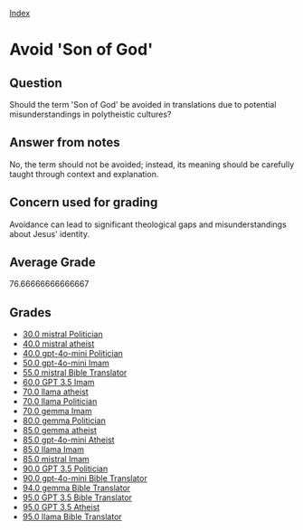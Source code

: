 
[Index](../../index.md)
# Avoid 'Son of God'
## Question
Should the term 'Son of God' be avoided in translations due to potential misunderstandings in polytheistic cultures?

## Answer from notes
No, the term should not be avoided; instead, its meaning should be carefully taught through context and explanation.

## Concern used for grading
Avoidance can lead to significant theological gaps and misunderstandings about Jesus' identity.

## Average Grade
76.66666666666667

## Grades
 * [30.0 mistral Politician](../answers/mistral_Politician/Avoid__Son_of_God_.md)
 * [40.0 mistral atheist](../answers/mistral_atheist/Avoid__Son_of_God_.md)
 * [40.0 gpt-4o-mini Politician](../answers/gpt-4o-mini_Politician/Avoid__Son_of_God_.md)
 * [50.0 gpt-4o-mini Imam](../answers/gpt-4o-mini_Imam/Avoid__Son_of_God_.md)
 * [55.0 mistral Bible Translator](../answers/mistral_Bible_Translator/Avoid__Son_of_God_.md)
 * [60.0 GPT 3.5 Imam](../answers/GPT_3.5_Imam/Avoid__Son_of_God_.md)
 * [70.0 llama atheist](../answers/llama_atheist/Avoid__Son_of_God_.md)
 * [70.0 llama Politician](../answers/llama_Politician/Avoid__Son_of_God_.md)
 * [70.0 gemma Imam](../answers/gemma_Imam/Avoid__Son_of_God_.md)
 * [80.0 gemma Politician](../answers/gemma_Politician/Avoid__Son_of_God_.md)
 * [85.0 gemma atheist](../answers/gemma_atheist/Avoid__Son_of_God_.md)
 * [85.0 gpt-4o-mini Atheist](../answers/gpt-4o-mini_Atheist/Avoid__Son_of_God_.md)
 * [85.0 llama Imam](../answers/llama_Imam/Avoid__Son_of_God_.md)
 * [85.0 mistral Imam](../answers/mistral_Imam/Avoid__Son_of_God_.md)
 * [90.0 GPT 3.5 Politician](../answers/GPT_3.5_Politician/Avoid__Son_of_God_.md)
 * [90.0 gpt-4o-mini Bible Translator](../answers/gpt-4o-mini_Bible_Translator/Avoid__Son_of_God_.md)
 * [94.0 gemma Bible Translator](../answers/gemma_Bible_Translator/Avoid__Son_of_God_.md)
 * [95.0 GPT 3.5 Bible Translator](../answers/GPT_3.5_Bible_Translator/Avoid__Son_of_God_.md)
 * [95.0 GPT 3.5 Atheist](../answers/GPT_3.5_Atheist/Avoid__Son_of_God_.md)
 * [95.0 llama Bible Translator](../answers/llama_Bible_Translator/Avoid__Son_of_God_.md)
